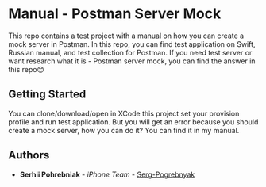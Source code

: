 # Manual - Postman Server Mock 

This repo contains a test project with a manual on how you can create a mock server in Postman. In this repo, you can find test application on Swift, Russian manual, and test collection for Postman. If you need test server or want research what it is - Postman server mock, you can find the answer in this repo😊

## Getting Started

You can clone/download/open in XCode this project set your provision profile and run test application. But you will get an error because you should create a mock server, how you can do it? You can find it in my manual.

## Authors

* **Serhii Pohrebniak** - *iPhone Team* - [Serg-Pogrebnyak](https://github.com/Serg-Pogrebnyak)
